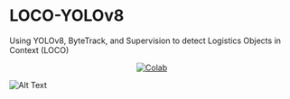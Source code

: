 # LOCO-YOLOv8
Using YOLOv8, ByteTrack, and Supervision to detect Logistics Objects in Context (LOCO)


<div align="center">

[![Colab](https://colab.research.google.com/assets/colab-badge.svg)](https://colab.research.google.com/github/tsugg/LOCO-YOLOv8/blob/main/LOCO_YOLOv8.ipynb)

</div>

![Alt Text](https://media.giphy.com/media/4pQvPHi6ZCYXt142SD/giphy.gif)
